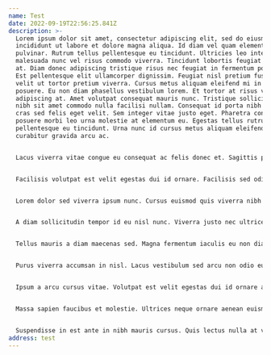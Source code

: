 ```yaml
---
name: Test
date: 2022-09-19T22:56:25.841Z
description: >-
  Lorem ipsum dolor sit amet, consectetur adipiscing elit, sed do eiusmod tempor
  incididunt ut labore et dolore magna aliqua. Id diam vel quam elementum
  pulvinar. Rutrum tellus pellentesque eu tincidunt. Ultricies leo integer
  malesuada nunc vel risus commodo viverra. Tincidunt lobortis feugiat vivamus
  at. Diam donec adipiscing tristique risus nec feugiat in fermentum posuere.
  Est pellentesque elit ullamcorper dignissim. Feugiat nisl pretium fusce id
  velit ut tortor pretium viverra. Cursus metus aliquam eleifend mi in nulla
  posuere. Eu non diam phasellus vestibulum lorem. Et tortor at risus viverra
  adipiscing at. Amet volutpat consequat mauris nunc. Tristique sollicitudin
  nibh sit amet commodo nulla facilisi nullam. Consequat id porta nibh venenatis
  cras sed felis eget velit. Sem integer vitae justo eget. Pharetra convallis
  posuere morbi leo urna molestie at elementum eu. Egestas tellus rutrum tellus
  pellentesque eu tincidunt. Urna nunc id cursus metus aliquam eleifend. Non
  curabitur gravida arcu ac.


  Lacus viverra vitae congue eu consequat ac felis donec et. Sagittis purus sit amet volutpat consequat mauris nunc congue nisi. Ut sem nulla pharetra diam sit amet nisl suscipit adipiscing. At varius vel pharetra vel turpis nunc. Fames ac turpis egestas sed. Sed faucibus turpis in eu mi bibendum. Orci nulla pellentesque dignissim enim sit amet venenatis urna. Leo a diam sollicitudin tempor id eu nisl nunc. Feugiat sed lectus vestibulum mattis ullamcorper velit sed ullamcorper morbi. Faucibus pulvinar elementum integer enim neque volutpat.


  Facilisis volutpat est velit egestas dui id ornare. Facilisis sed odio morbi quis commodo odio aenean sed adipiscing. Odio pellentesque diam volutpat commodo sed egestas egestas fringilla. Volutpat ac tincidunt vitae semper quis lectus. Turpis egestas sed tempus urna et. Morbi tristique senectus et netus et malesuada fames ac turpis. Nulla posuere sollicitudin aliquam ultrices sagittis orci. Neque viverra justo nec ultrices dui. Mi in nulla posuere sollicitudin aliquam ultrices sagittis. Diam quam nulla porttitor massa id neque aliquam.


  Lorem dolor sed viverra ipsum nunc. Cursus euismod quis viverra nibh cras pulvinar mattis nunc sed. In arcu cursus euismod quis. Donec adipiscing tristique risus nec feugiat in fermentum. Eget nunc lobortis mattis aliquam. Purus sit amet luctus venenatis lectus magna fringilla. Ultricies leo integer malesuada nunc vel risus commodo viverra. Eu ultrices vitae auctor eu. Lorem ipsum dolor sit amet consectetur adipiscing elit ut. Congue eu consequat ac felis.


  A diam sollicitudin tempor id eu nisl nunc. Viverra justo nec ultrices dui sapien. Ut tristique et egestas quis ipsum suspendisse ultrices gravida dictum. Ullamcorper dignissim cras tincidunt lobortis feugiat vivamus at augue eget. In hac habitasse platea dictumst vestibulum rhoncus. Nam aliquam sem et tortor consequat id porta nibh venenatis. Vitae tortor condimentum lacinia quis vel eros donec. In hac habitasse platea dictumst. Aliquet eget sit amet tellus. Amet tellus cras adipiscing enim eu turpis egestas. Sit amet est placerat in egestas erat imperdiet. Ante in nibh mauris cursus. Eu mi bibendum neque egestas congue quisque egestas. Elementum curabitur vitae nunc sed velit. Elementum curabitur vitae nunc sed velit dignissim sodales. Ac orci phasellus egestas tellus rutrum. Eleifend donec pretium vulputate sapien nec sagittis aliquam malesuada. Pulvinar etiam non quam lacus suspendisse. Cum sociis natoque penatibus et. Urna molestie at elementum eu facilisis sed odio morbi.


  Tellus mauris a diam maecenas sed. Magna fermentum iaculis eu non diam. Bibendum ut tristique et egestas quis ipsum suspendisse. Ullamcorper a lacus vestibulum sed arcu. Egestas diam in arcu cursus euismod quis viverra nibh. Dui nunc mattis enim ut tellus. Nec sagittis aliquam malesuada bibendum arcu vitae. A pellentesque sit amet porttitor eget dolor. Felis imperdiet proin fermentum leo vel orci. Pellentesque sit amet porttitor eget.


  Purus viverra accumsan in nisl. Lacus vestibulum sed arcu non odio euismod lacinia at quis. Commodo elit at imperdiet dui accumsan. Cursus in hac habitasse platea dictumst quisque sagittis purus sit. Lacus sed viverra tellus in hac. Ultrices sagittis orci a scelerisque purus semper. Odio pellentesque diam volutpat commodo sed egestas egestas. Sit amet mattis vulputate enim nulla aliquet porttitor lacus. A arcu cursus vitae congue mauris rhoncus. Et magnis dis parturient montes nascetur. Massa massa ultricies mi quis hendrerit dolor magna eget est. In nulla posuere sollicitudin aliquam ultrices sagittis orci a. Leo a diam sollicitudin tempor. Dolor sit amet consectetur adipiscing elit pellentesque. Nullam vehicula ipsum a arcu cursus. Ipsum consequat nisl vel pretium lectus quam id leo in. Et ultrices neque ornare aenean euismod elementum nisi quis.


  Ipsum a arcu cursus vitae. Volutpat est velit egestas dui id ornare arcu odio ut. Nunc aliquet bibendum enim facilisis gravida neque convallis a. Aliquam sem fringilla ut morbi tincidunt augue. Nulla porttitor massa id neque aliquam vestibulum morbi. Etiam sit amet nisl purus in mollis nunc sed. Et tortor consequat id porta nibh venenatis cras. Tempus egestas sed sed risus pretium quam. Pellentesque nec nam aliquam sem. Aenean vel elit scelerisque mauris pellentesque. Ipsum nunc aliquet bibendum enim. Id donec ultrices tincidunt arcu non sodales neque sodales. Scelerisque felis imperdiet proin fermentum leo. Tristique sollicitudin nibh sit amet commodo nulla.


  Massa sapien faucibus et molestie. Ultrices neque ornare aenean euismod elementum. Quis auctor elit sed vulputate. Netus et malesuada fames ac. Eu mi bibendum neque egestas congue. Et pharetra pharetra massa massa ultricies mi quis hendrerit. At tellus at urna condimentum mattis pellentesque id nibh. Adipiscing commodo elit at imperdiet dui accumsan sit amet. At quis risus sed vulputate odio ut enim blandit. Massa eget egestas purus viverra accumsan in nisl nisi scelerisque. Quis blandit turpis cursus in hac habitasse platea dictumst. Aliquam eleifend mi in nulla posuere sollicitudin aliquam ultrices sagittis. Vehicula ipsum a arcu cursus vitae congue mauris. Odio tempor orci dapibus ultrices in. Sit amet venenatis urna cursus eget nunc scelerisque viverra mauris. Mi in nulla posuere sollicitudin aliquam ultrices. Risus quis varius quam quisque. Malesuada proin libero nunc consequat interdum varius.


  Suspendisse in est ante in nibh mauris cursus. Quis lectus nulla at volutpat diam. Euismod quis viverra nibh cras pulvinar mattis nunc. Tristique senectus et netus et. Sit amet consectetur adipiscing elit ut aliquam purus. Cras fermentum odio eu feugiat pretium. Elit duis tristique sollicitudin nibh. Risus sed vulputate odio ut enim blandit volutpat. Tristique nulla aliquet enim tortor at. Nisi scelerisque eu ultrices vitae auctor. Urna nec tincidunt praesent semper feugiat nibh sed pulvinar. Duis ut diam quam nulla porttitor massa id neque. Habitant morbi tristique senectus et netus. Commodo quis imperdiet massa tincidunt nunc pulvinar sapien. Nulla aliquet porttitor lacus luctus accumsan tortor posuere ac.
address: test
---
```

